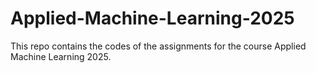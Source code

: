 # Applied-Machine-Learning-2025
This repo contains the codes of the assignments for the course Applied Machine Learning 2025.
